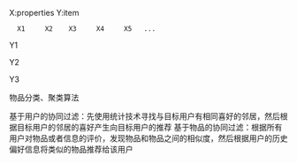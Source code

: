 X:properties
Y:item

      X1     X2    X3     X4     X5   ...
Y1

Y2

Y3




物品分类、聚类算法




基于用户的协同过滤：先使用统计技术寻找与目标用户有相同喜好的邻居，然后根据目标用户的邻居的喜好产生向目标用户的推荐
基于物品的协同过滤：根据所有用户对物品或者信息的评价，发现物品和物品之间的相似度，然后根据用户的历史偏好信息将类似的物品推荐给该用户










